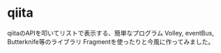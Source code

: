 # qiita

qiitaのAPIを叩いてリストで表示する、簡単なプログラム
Volley, eventBus, Butterknife等のライブラリ
Fragmentを使ったりと今風に作ってみました。
